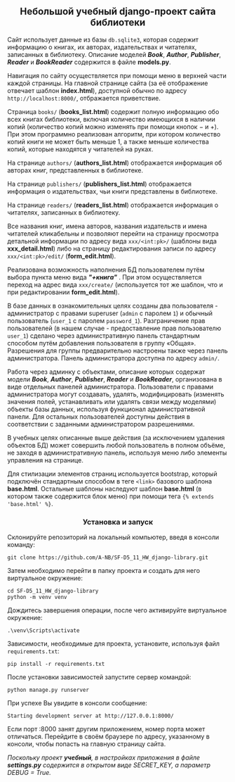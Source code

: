## <center>Небольшой учебный django-проект сайта библиотеки</center>
Сайт использует данные из базы `db.sqlite3`, которая содержит информацию о книгах, их авторах, издательствах и читателях, записанных в библиотеку. Описание моделей ***Book***, ***Author***, ***Publisher***, ***Reader*** и ***BookReader*** содержится в файле **models.py**.

Навигация по сайту осуществляется при помощи меню в верхней части каждой страницы.
На главной странице сайта (за её отображение отвечает шаблон **index.html**), доступной обычно по адресу `http://localhost:8000/`, отбражается приветствие.

Страница `books/` (**books_list.html**) содержит полную информацию обо всех книгах библиотеки, включая количество имеющихся в наличии копий (количество копий можно изменять при помощи кнопок &#8722; и &#43;). При этом программно реализован алгоритм, при котором количество копий книги не может быть меньше 1, а также меньше количества копий, которые находятся у читателей на руках.

На странице `authors/` (**authors_list.html**) отображается информация об авторах книг, представленных в библиотеке.

На странице `publishers/` (**publishers_list.html**) отображается информация о издательствах, чьи книги представлены в библиотеке.

На странице `readers/` (**readers_list.html**) отображается информация о читателях, записанных в библиотеку.

Все названия книг, имена авторов, названия издательств и имена читателей кликабельны и позволяют перейти на страницу просмотра детальной информации по адресу вида `xxx/<int:pk>/` (шаблоны вида **xxx_detail.html**) либо на страницу редактирования записи по адресу `xxx/<int:pk>/edit/` (**form_edit.html**).

Реализована возможность наполнения БД пользователем путём выбора пункта меню вида ***"+книга"*** . При этом осуществляется переход на адрес вида `xxx/create/` (используется тот же шаблон, что и при редактировании **form_edit.html**).

В базе данных в ознакомительных целях созданы два пользователя - администратор с правами superuser (`admin` с паролем `1`) и обычный пользователь (`user_1` с паролем `password_1`). Разграничение прав пользователей (в нашем случае - предоставление прав пользователю `user_1`) сделано через административную панель стандартным способом путём добавления пользователя в группу &#171;Общая&#187;. Разрешения для группы предварительно настроены также через панель администратора. Панель администратора доступна по адресу `admin/`.

Работа через админку с объектами, описание которых содержат модели ***Book***, ***Author***, ***Publisher***, ***Reader*** и ***BookReader***, организована в виде отдельных панелей администратора. Пользователи с правами администратора могут создавать, удалять, модифицировать (изменять значения полей, устанавливать или удалять связи между моделями) объекты базы данных, используя функционал административной панели. Для остальных пользователей доступны действия в соответствии с заданными администратором разрешениями.

В учебных целях описанные выше действия (за исключением удаления объектов БД) может совершить любой пользователь в полном объёме, не заходя в административную панель, используя меню либо элементы управления на странице. 

Для стилизации элементов страниц используется bootstrap, который подключён стандартным способом в теге `<link>` базового шаблона **base.html**. Остальные шаблоны наследуют шаблон **base.html** (в котором также содержится блок меню) при помощи тега `{% extends 'base.html' %}`.

### <center>Установка и запуск</center>
Склонируйте репозиторий на локальный компьютер, введя в консоли команду:
```
git clone https://github.com/A-NB/SF-D5_11_HW_django-library.git
```
Затем необходимо перейти в папку проекта и создать для него виртуальное окружение:
```
cd SF-D5_11_HW_django-library
python -m venv venv
```
Дождитесь завершения операции, после чего активируйте виртуальное окружение:
```
.\venv\Scripts\activate
```
Зависимости, необходимые для проекта, установите, используя файл `requirements.txt`:
```
pip install -r requirements.txt
```
После установки зависимостей запустите сервер командой:
```
python manage.py runserver
```
При успехе Вы увидите в консоли сообщение:
```
Starting development server at http://127.0.0.1:8000/
```
Если порт :8000 занят другим приложением, номер порта может отличаться. Перейдите в своём браузере по адресу, указанному в консоли, чтобы попасть на главную страницу сайта.

*Поскольку проект **учебный**, в настройках приложения в файле **settings.py** содержится в открытом виде SECRET_KEY, а параметр DEBUG = True.*